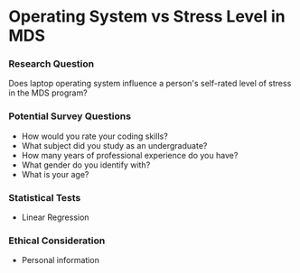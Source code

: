 # Operating System vs Stress Level in MDS

### Research Question

Does laptop operating system influence a person's self-rated level of stress in the MDS program?


### Potential Survey Questions

- How would you rate your coding skills?
- What subject did you study as an undergraduate?
- How many years of professional experience do you have?
- What gender do you identify with?
- What is your age?

### Statistical Tests
- Linear Regression

### Ethical Consideration
- Personal information
